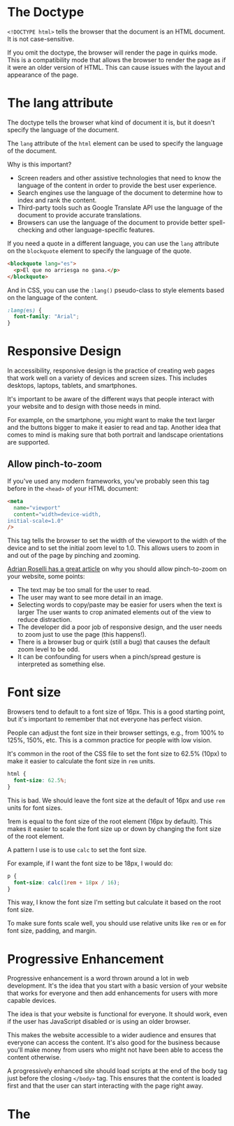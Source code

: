 # The Doctype

`<!DOCTYPE html>` tells the browser that the document is an HTML document. It is not case-sensitive.

If you omit the doctype, the browser will render the page in quirks mode. This is a compatibility mode that allows the browser to render the page as if it were an older version of HTML. This can cause issues with the layout and appearance of the page.

# The lang attribute

The doctype tells the browser what kind of document it is, but it doesn't specify the language of the document.

The `lang` attribute of the `html` element can be used to specify the language of the document.

Why is this important?

- Screen readers and other assistive technologies that need to know the language of the content in order to provide the best user experience.
- Search engines use the language of the document to determine how to index and rank the content.
- Third-party tools such as Google Translate API use the language of the document to provide accurate translations.
- Browsers can use the language of the document to provide better spell-checking and other language-specific features.

If you need a quote in a different language, you can use the `lang` attribute on the `blockquote` element to specify the language of the quote.

```html
<blockquote lang="es">
  <p>El que no arriesga no gana.</p>
</blockquote>
```

And in CSS, you can use the `:lang()` pseudo-class to style elements based on the language of the content.

```css
:lang(es) {
  font-family: "Arial";
}
```

# Responsive Design

In accessibility, responsive design is the practice of creating web pages that work well on a variety of devices and screen sizes. This includes desktops, laptops, tablets, and smartphones.

It's important to be aware of the different ways that people interact with your website and to design with those needs in mind.

For example, on the smartphone, you might want to make the text larger and the buttons bigger to make it easier to read and tap. Another idea that comes to mind is making sure that both portrait and landscape orientations are supported.

## Allow pinch-to-zoom

If you've used any modern frameworks, you've probably seen this tag before in the `<head>` of your HTML document:

```html
<meta
  name="viewport"
  content="width=device-width,
initial-scale=1.0"
/>
```

This tag tells the browser to set the width of the viewport to the width of the device and to set the initial zoom level to 1.0. This allows users to zoom in and out of the page by pinching and zooming.

[Adrian Roselli has a great article](https://adrianroselli.com/2015/10/dont-disable-zoom.html) on why you should allow pinch-to-zoom on your website, some points:

- The text may be too small for the user to read.
- The user may want to see more detail in an image.
- Selecting words to copy/paste may be easier for users
  when the text is larger
  The user wants to crop animated elements out of the
  view to reduce distraction.
- The developer did a poor job of responsive design,
  and the user needs to zoom just to use the page
  (this happens!).
- There is a browser bug or quirk (still a bug) that causes
  the default zoom level to be odd.
- It can be confounding for users when a pinch/spread
  gesture is interpreted as something else.

# Font size

Browsers tend to default to a font size of 16px. This is a good starting point, but it's important to remember that not everyone has perfect vision.

People can adjust the font size in their browser settings, e.g., from 100% to 125%, 150%, etc. This is a common practice for people with low vision.

It's common in the root of the CSS file to set the font size to 62.5% (10px) to make it easier to calculate the font size in `rem` units.

```css
html {
  font-size: 62.5%;
}
```

This is bad. We should leave the font size at the default of 16px and use `rem` units for font sizes.

1rem is equal to the font size of the root element (16px by default). This makes it easier to scale the font size up or down by changing the font size of the root element.

A pattern I use is to use `calc` to set the font size.

For example, if I want the font size to be 18px, I would do:

```css
p {
  font-size: calc(1rem + 18px / 16);
}
```

This way, I know the font size I'm setting but calculate it based on the root font size.

To make sure fonts scale well, you should use relative units like `rem` or `em` for font size, padding, and margin.

# Progressive Enhancement

Progressive enhancement is a word thrown around a lot in web development. It's the idea that you start with a basic version of your website that works for everyone and then add enhancements for users with more capable devices.

The idea is that your website is functional for everyone. It should work, even if the user has JavaScript disabled or is using an older browser.

This makes the website accessible to a wider audience and ensures that everyone can access the content. It's also good for the business because you'll make money from users who might not have been able to access the content otherwise.

A progressively enhanced site should load scripts at the end of the body tag just before the closing `</body>` tag. This ensures that the content is loaded first and that the user can start interacting with the page right away.

# The <title> Element

The `<title>` element is used to define the title of the document. It is displayed in the browser tab and is used by search engines to determine the content of the page.

It's also the accessible name for the page. The `<title>` is read by screen readers when the page is loaded, and it's used by the browser to provide a name for the page when it's bookmarked.

# The <main> Element

The `<main>` element is used to define the main content of the document. It should contain the primary content of the page, such as articles, blog posts, or product listings.

Some screen readers have a shortcut to jump directly to the main content of the page, so it's important to use the `<main>` element to define the main content of the page.

# Skip Links

Skip links are hidden links that allow users to skip over repetitive content and jump directly to the main content of the page. They are useful for users who navigate the web using a keyboard or screen reader.

It's important to mention that skip links aren't just for screen reader users, but for anyone who uses the keyboard to navigate the web. They can be helpful for users who have motor impairments or other disabilities that make it difficult to use a mouse.

They should be hidden and when focused, they should become visible.

Let's look at some CSS:

```css
[href="”#main”"] {
  position: absolute;
  top: 0;
  right: 100%; /* moves off screen */
}

[href="”#main”"]:focus {
  right: auto;
}
```

When the user first lands on the page, the focus is on the site itself. After the user presses the tab key, the focus will move to the skip link. When the user presses enter, the focus will move to the main content of the page.

# Putting it all together

```html
<!DOCTYPE html>
<!-- the main language of the page declared -->
<html lang="en">
<head>
 <meta charset="utf-8">
 <!-- a viewport declaration which does not disable zooming -->
 <meta name="viewport" content="width=device-width, initialscale=1.0">
 <!-- a non-blocking base64-encoded font resource -->
 <link rel="stylesheet" href="fonts.css" media="none"
 onload="if(media!='all')media='all'">
 <noscript><link rel="stylesheet" href="fonts.css"></noscript>
 <!-- a non-blocking stylesheet -->
 <link rel="stylesheet" href="main.css" media="none"
 onload="if(media!='all')media='all'">
 <noscript><link rel="stylesheet" href="main.css"></noscript>
 <!-- a descriptive label for the page -->
 <title>Inclusive Design Template | Heydon's Site</title>
</head>
<body>
 <!-- a handy skip link for keyboard users -->
 <a href="#main">skip to main content</a>
 <!-- logo / page navigation etc. goes here -->
 <main id="main">
 <!-- unique content of page goes here -->
 </main>
 <!-- a non-blocking javascript resource -->
 <script src="scripts.js"></script>
</body
```

